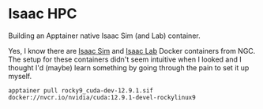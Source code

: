 # Isaac HPC

Building an Apptainer native Isaac Sim (and Lab) container.

Yes, I know there are [Isaac Sim](https://catalog.ngc.nvidia.com/orgs/nvidia/containers/isaac-sim) and [Isaac Lab](https://catalog.ngc.nvidia.com/orgs/nvidia/containers/isaac-lab) Docker containers from NGC. The setup for these containers didn't seem intuitive when I looked and I thought I'd (maybe) learn something by going through the pain to set it up myself.

```
apptainer pull rocky9_cuda-dev-12.9.1.sif docker://nvcr.io/nvidia/cuda:12.9.1-devel-rockylinux9
```
